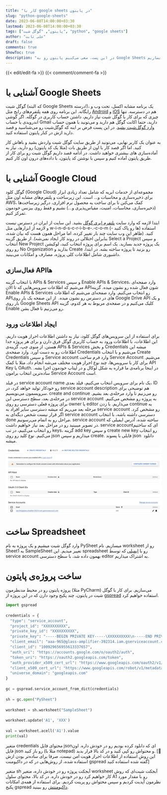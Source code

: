 ```yaml
---
title: "کار با google sheets در پایتون"
slug: "python-google-sheets"
date: 2023-06-08T14:00:00+03:30
lastmod: 2023-06-08T14:00:00+03:30
tags: ["پایتون", "گوگل شیت", "python", "google sheets"]
author: "علی ثابت"
draft: false
comments: true
ShowToc: true
description: "در این پست، سعی می‌کنیم پایتون رو به Google Sheets وصل کنیم و باهاش یک پروژه ساده بسازیم"
---
```

{{< edit/edit-fa >}}
{{< comment/comment-fa >}}
# آشنایی با Google Sheets

گوگل شیت (که البته Google Sheets درسته!)، یک برنامه مشابه اکسل، تحت وب و رایگانه. این برنامه روی همه پلتفرم‌های رایج مثل [Android](https://play.google.com/store/apps/details?id=com.google.android.apps.docs.editors.sheets) و [iOS](https://apps.apple.com/us/app/google-sheets/id842849113) هم در دسترسه. تنها چیزی که برای کار با گوگل شیت نیاز داریم، داشتن حساب کاربری در گوگله. اگر گوشی اندرویدی یا حساب Gmail دارید، حتما اکانت گوگل هم دارید و می‌تونید با همون حساب [وارد گوگل‌شیت بشید](https://docs.google.com/spreadsheets/u/0/). در این پست فرض بر اینه که گوگل‌شیت رو می‌شناسید و قصد دارید ازش در کنار پایتون استفاده کنید.

به عنوان یک کاربر نهایی، می‌تونید از طریق سایت گوگل شیت واردش بشید و باهاش کار کنید. اما اگر قصد کار با اون از طریق بات (مثلا یک کد پایتون) رو دارید، نیاز به آماده‌سازی های بیشتری خواهید داشت. در ادامه قصد داریم گوگل شیت رو برای کار از طریق پایتون آماده کنیم و سپس با نوشتن کد پایتون، با داده‌های درون اون کار کنیم.

# آشنایی با Google Cloud

گوگل کلود (Google Cloud) مجموعه‌ای از خدمات ابریه که شامل تعداد زیادی ابزار برای ذخیره‌سازی و محاسبات و... است. این زیرساخت و پلتفرم‌های مشابه اون مثل AWS، کمک می‌کنن تا برای ساخت یه محصول نرم افزاری، درگیر زیرساخت‌ها (ذخیره‌سازی، محاسبات، امنیت، مقیاس‌پذیری و...) نشیم و فقط روی بیزنس خودمون تمرکز کنیم.

ابتدا لازمه که وارد سایت [پلتفرم ابری گوگل](https://console.cloud.google.com) بشید. این سایت از ایران در دسترس نیست و لازمه از ابزارهایی مثل w-i-n-d-s-c-r-i-b-e-.-c-o-m (- ها رو پاک کنید) استفاده کنید. (ظاهر این وب سایت چند بار تغییر کرده، اما مراحل همون هست که بیان شده، بنابراین اختلالی در روند کار ایجاد نمی‌شه). از طریق گزینه Select a Project و سپس انتخاب New Project یک پروژه جدید بسازید. یک اسم برای پروژه انتخاب کنید، لوکیشن رو روی No Organization بذارید و Create رو بزنید تا پروژه ساخته بشه. در ابتدا، داشبوری شامل اطلاعات کلی پروژه، مصارف و امکانات می‌بینید.

## فعال‌سازی API‌ها

با انتخاب گزینه APIs & Services و سپس Enable APIs & Services، وارد صفحه‌ای می‌شیم که اطلاعات سرویس‌هایی که تا الان APIشون فعال شده رو نشون میده. گزینه Enable APIs & Services رو انتخاب می‌کنیم. وارد صفحه‌ای می‌شیم که اطلاعات APIهای در دسترس رو نشون میده.  از این صفحه یک بار روی Google Drive API و یک بار روی Google Sheets API کلیک می‌کنیم و در صفحه‌ی مربوط به هر کدوم، گزینه Enable رو می‌زنیم تا فعال بشن.

## ایجاد اطلاعات ورود

برای استفاده از این سرویس‌های گوگل کلود، نیاز به داشتن اطلاعات احراز هویت داریم. این اطلاعات، با اطلاعات ورود به حساب کاربری گوگل فرق دارن و برای هر پروژه جدا هستن. از منوی چپ، گزینه‌ی APIs & Services و بخش Credentials میشه این اطلاعات رو به دست آورد. وارد صفحه‌ی Credentials می‌شیم و با انتخاب Create Credentials و سپس Service account وارد فرم ساخت Service Account می‌شیم. برای کار با سرویس‌ها، چند نوع احراز هویت مختلف می‌شه انجام داد، مثلا با کمک API Key یا OAuth. در اینجا برنامه‌ی ما قراره به شکل لوکال و در لپتاپ خودمون اجرا بشه. ساده‌ترین انتخاب برامون Service Account است.

در فیلد service account name یک نام برای سرویس انتخاب می‌کنیم، فیلد بعدی، ID رو خودکار تولید خواهد کرد، در service account description هم توضیحی برای سرویسمون می‌نویسیم. create and continue رو می‌زنیم تا وارد مرحله‌ی بعد بشیم. در مرحله‌ی بعد، سطح دسترسی این service account به پروژه رو مشخص می‌کنیم. برای پروژه فعلی دسترسی رو روی owner یا editor می‌ذاریم. با زدن continue به مرحله بعد می‌ریم که میشه دسترسی سایر افراد به service account رو مشخص کرد. اگر قرار نیست شخص دیگه‌ای به service account دسترسی داشته باشه، با انتخاب done مراحل رو به اتمام می‌رسونیم. service account ساخته شده، آدرس ایمیلی که در تصویر میبینید رو در مراحل بعد نیاز خواهیم داشت. service accountای که ساختیم رو انتخاب می‌کنیم، در تب keys، گزینه add key و سپس create new key رو انتخاب می‌کنیم. نوع کلید رو روی json میذاریم و سپس create. فایلی با پسوند json  دانلود میشه.

![python google sheet create credential](./images/python-google-sheet-create-credential.jpg#center)

# ساخت Spreadsheet

وارد گوگل شیت میشیم و یک پروژه به نام PySheet میسازیم. نام worksheet رو از Sheet1 به SampleSheet تغییر میدیم. این spreadsheet رو با [ایمیلی](#service-account-email) که توسط service account بهمون داده شد، با سطح دسترسی editor به اشتراک میذاریم.

# ساخت پروژه‌ی پایتون

پروژه پایتون رو در محیط مدنظرمون (مثلا PyCharm) می‌سازیم. برای کار با گوگل شیت در پایتون، چند پکیج وجود دارن که در این پروژه از [gspread](https://docs.gspread.org/) استفاده خواهیم کرد.

```python
import gspread

credentials = {
  "type": "service_account",
  "project_id": "XXXXXXXXXX",
  "private_key_id": "XXXXXXXXXX",
  "private_key": "-----BEGIN PRIVATE KEY-----\XXXXXXXXXX\n-----END PRIVATE KEY-----\n",
  "client_email": "aaa-965@glass-amplifier-392314.iam.gserviceaccount.com",
  "client_id": "100929656955613337657",
  "auth_uri": "https://accounts.google.com/o/oauth2/auth",
  "token_uri": "https://oauth2.googleapis.com/token",
  "auth_provider_x509_cert_url": "https://www.googleapis.com/oauth2/v1/certs",
  "client_x509_cert_url": "https://www.googleapis.com/robot/v1/metadata/x509/aaa-965%40glass-amplifier-392314.iam.gserviceaccount.com",
  "universe_domain": "googleapis.com"
}

gc = gspread.service_account_from_dict(credentials)

sh = gc.open("PySheet")

worksheet = sh.worksheet("SampleSheet")

worksheet.update('A1', 'XXX')

val = worksheet.acell('A1').value
print(val)
```

متغیر credentials محتوای فایل jsonای که دانلود کرده بودیم رو در خودش داره. اون فایل json رو باز کنید (مثلا با notepad) و محتواش رو کپی کنید و در کد بالا قرار بدید. \[🚩 این روشِ استفاده از اطلاعات احراز هویت امن نیست، صرفا برای ساده‌تر بودن ازش استفاده شده، از روش‌هایی در که در داکیومنت gspread گفته شده استفاده کنید\]

متغیر sh آبجکت پروژه رو در خودش داره، متغیر worksheet آبجکت شیت‌ای که روش کار خواهیم کرد رو در خودش داره. در کد بالا، محتوای سلول A1 رو با مقدار مورد نظرمون آپدیت کردیم و سپس محتواش رو پرینت کردیم. برای استفاده از همه‌ی امکانات پکیج gspread [داکیومنتش](https://docs.gspread.org/) رو ببینید.